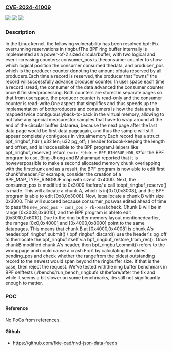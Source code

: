 ### [CVE-2024-41009](https://cve.mitre.org/cgi-bin/cvename.cgi?name=CVE-2024-41009)
![](https://img.shields.io/static/v1?label=Product&message=Linux&color=blue)
![](https://img.shields.io/static/v1?label=Version&message=457f44363a88%3C%20be35504b959f%20&color=brighgreen)
![](https://img.shields.io/static/v1?label=Vulnerability&message=n%2Fa&color=brighgreen)

### Description

In the Linux kernel, the following vulnerability has been resolved:bpf: Fix overrunning reservations in ringbufThe BPF ring buffer internally is implemented as a power-of-2 sized circularbuffer, with two logical and ever-increasing counters: consumer_pos is theconsumer counter to show which logical position the consumer consumed thedata, and producer_pos which is the producer counter denoting the amount ofdata reserved by all producers.Each time a record is reserved, the producer that "owns" the record willsuccessfully advance producer counter. In user space each time a record isread, the consumer of the data advanced the consumer counter once it finishedprocessing. Both counters are stored in separate pages so that from userspace, the producer counter is read-only and the consumer counter is read-write.One aspect that simplifies and thus speeds up the implementation of bothproducers and consumers is how the data area is mapped twice contiguouslyback-to-back in the virtual memory, allowing to not take any special measuresfor samples that have to wrap around at the end of the circular buffer dataarea, because the next page after the last data page would be first data pageagain, and thus the sample will still appear completely contiguous in virtualmemory.Each record has a struct bpf_ringbuf_hdr { u32 len; u32 pg_off; } header forbook-keeping the length and offset, and is inaccessible to the BPF program.Helpers like bpf_ringbuf_reserve() return `(void *)hdr + BPF_RINGBUF_HDR_SZ`for the BPF program to use. Bing-Jhong and Muhammad reported that it is howeverpossible to make a second allocated memory chunk overlapping with the firstchunk and as a result, the BPF program is now able to edit first chunk'sheader.For example, consider the creation of a BPF_MAP_TYPE_RINGBUF map with sizeof 0x4000. Next, the consumer_pos is modified to 0x3000 /before/ a call tobpf_ringbuf_reserve() is made. This will allocate a chunk A, which is in[0x0,0x3008], and the BPF program is able to edit [0x8,0x3008]. Now, letsallocate a chunk B with size 0x3000. This will succeed because consumer_poswas edited ahead of time to pass the `new_prod_pos - cons_pos > rb->mask`check. Chunk B will be in range [0x3008,0x6010], and the BPF program is ableto edit [0x3010,0x6010]. Due to the ring buffer memory layout mentionedearlier, the ranges [0x0,0x4000] and [0x4000,0x8000] point to the same datapages. This means that chunk B at [0x4000,0x4008] is chunk A's header.bpf_ringbuf_submit() / bpf_ringbuf_discard() use the header's pg_off to thenlocate the bpf_ringbuf itself via bpf_ringbuf_restore_from_rec(). Once chunkB modified chunk A's header, then bpf_ringbuf_commit() refers to the wrongpage and could cause a crash.Fix it by calculating the oldest pending_pos and check whether the rangefrom the oldest outstanding record to the newest would span beyond the ringbuffer size. If that is the case, then reject the request. We've tested withthe ring buffer benchmark in BPF selftests (./benchs/run_bench_ringbufs.sh)before/after the fix and while it seems a bit slower on some benchmarks, itis still not significantly enough to matter.

### POC

#### Reference
No PoCs from references.

#### Github
- https://github.com/fkie-cad/nvd-json-data-feeds

